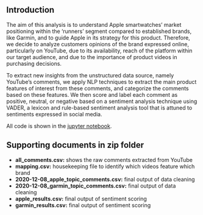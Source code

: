 ## Introduction

The aim of this analysis is to understand Apple smartwatches’ market positioning within the ‘runners’ segment compared to established brands, like Garmin, and to guide Apple in its strategy for this product. Therefore, we decide to analyze customers opinions of the brand expressed online, particularly on YouTube, due to its availability, reach of the platform within our target audience, and due to the importance of product videos in purchasing decisions.

To extract new insights from the unstructured data source, namely YouTube’s comments, we apply NLP techniques to extract the main product features of interest from these comments, and categorize the comments based on these features. We then score and label each comment as positive, neutral, or negative based on a sentiment analysis technique using VADER, a lexicon and rule-based sentiment analysis tool that is attuned to sentiments expressed in social media.

All code is shown in the [jupyter notebook](https://github.com/christopherkindl/business-strategy/blob/main/sentiment-analysis-youtube-comments.ipynb).

## Supporting documents in zip folder
- **all_comments.csv:** shows the raw comments extracted from YouTube
- **mapping.csv:** housekeeping file to identify which videos feature which brand
- **2020-12-08_apple_topic_comments.csv:** final output of data cleaning 
- **2020-12-08_garmin_topic_comments.csv:** final output of data cleaning 
- **apple_results.csv:** final output of sentiment scoring
- **garmin_results.csv:** final output of sentiment scoring
